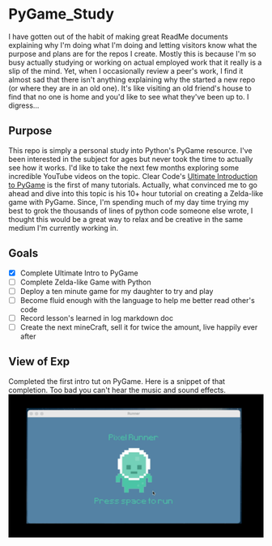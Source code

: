 # PyGame_Study

I have gotten out of the habit of making great ReadMe documents explaining why I'm doing what I'm doing and letting visitors know what the purpose and plans are for the repos I create. Mostly this is because I'm so busy actually studying or working on actual employed work that it really is a slip of the mind. Yet, when I occasionally review a peer's work, I find it almost sad that there isn't anything explaining why the started a new repo (or where they are in an old one). It's like visiting an old friend's house to find that no one is home and you'd like to see what they've been up to. I digress...

## Purpose

This repo is simply a personal study into Python's PyGame resource. I've been interested in the subject for ages but never took the time to actually see how it works. I'd like to take the next few months exploring some incredible YouTube videos on the topic. Clear Code's [Ultimate Introduction to PyGame](https://www.youtube.com/watch?v=AY9MnQ4x3zk&t=6614s) is the first of many tutorials. Actually, what convinced me to go ahead and dive into this topic is his 10+ hour tutorial on creating a Zelda-like game with PyGame. Since, I'm spending much of my day time trying my best to grok the thousands of lines of python code someone else wrote, I thought this would be a great way to relax and be creative in the same medium I'm currently working in.

## Goals

- [x] Complete Ultimate Intro to PyGame
- [ ] Complete Zelda-like Game with Python
- [ ] Deploy a ten minute game for my daughter to try and play
- [ ] Become fluid enough with the language to help me better read other's code
- [ ] Record lesson's learned in log markdown doc
- [ ] Create the next mineCraft, sell it for twice the amount, live happily ever after

## View of Exp

Completed the first intro tut on PyGame. Here is a snippet of that completion. Too bad you can't hear the music and sound effects.
![image](pygame_readme_assets/pygame_intro_01.gif)
